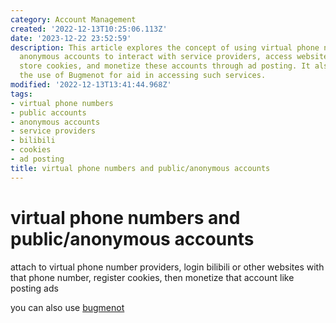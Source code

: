 ```yaml
---
category: Account Management
created: '2022-12-13T10:25:06.113Z'
date: '2023-12-22 23:52:59'
description: This article explores the concept of using virtual phone numbers and
  anonymous accounts to interact with service providers, access websites like bilibili,
  store cookies, and monetize these accounts through ad posting. It also highlights
  the use of Bugmenot for aid in accessing such services.
modified: '2022-12-13T13:41:44.968Z'
tags:
- virtual phone numbers
- public accounts
- anonymous accounts
- service providers
- bilibili
- cookies
- ad posting
title: virtual phone numbers and public/anonymous accounts
---
```


# virtual phone numbers and public/anonymous accounts

attach to virtual phone number providers, login bilibili or other websites with that phone number, register cookies, then monetize that account like posting ads

you can also use [bugmenot](https://bugmenot.com)
